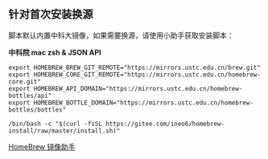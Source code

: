

## 针对首次安装换源

脚本默认内置中科大镜像，如果需要换源，请使用小助手获取安装脚本：

**中科院 mac zsh & JSON API**

```
export HOMEBREW_BREW_GIT_REMOTE="https://mirrors.ustc.edu.cn/brew.git"
export HOMEBREW_CORE_GIT_REMOTE="https://mirrors.ustc.edu.cn/homebrew-core.git"
export HOMEBREW_API_DOMAIN="https://mirrors.ustc.edu.cn/homebrew-bottles/api"
export HOMEBREW_BOTTLE_DOMAIN="https://mirrors.ustc.edu.cn/homebrew-bottles/bottles"

/bin/bash -c "$(curl -fsSL https://gitee.com/ineo6/homebrew-install/raw/master/install.sh)"
```

[HomeBrew 镜像助手](https://brew.idayer.com/guide/change-source)